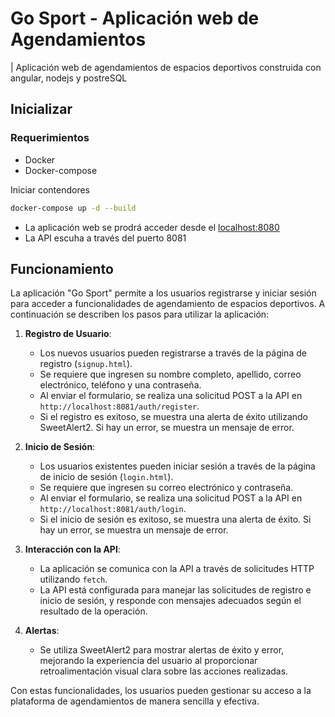 # Go Sport - Aplicación web de Agendamientos

| Aplicación web de agendamientos de espacios deportivos construida con angular, nodejs y postreSQL

## Inicializar

### Requerimientos

- Docker
- Docker-compose

Iniciar contendores

```sh
docker-compose up -d --build
```

- La aplicación web se prodrá acceder desde el [localhost:8080](http://localhost:8080/)
- La API escuha a través del puerto 8081

## Funcionamiento

La aplicación "Go Sport" permite a los usuarios registrarse y iniciar sesión para acceder a funcionalidades de agendamiento de espacios deportivos. A continuación se describen los pasos para utilizar la aplicación:

1. **Registro de Usuario**:

   - Los nuevos usuarios pueden registrarse a través de la página de registro (`signup.html`).
   - Se requiere que ingresen su nombre completo, apellido, correo electrónico, teléfono y una contraseña.
   - Al enviar el formulario, se realiza una solicitud POST a la API en `http://localhost:8081/auth/register`.
   - Si el registro es exitoso, se muestra una alerta de éxito utilizando SweetAlert2. Si hay un error, se muestra un mensaje de error.

2. **Inicio de Sesión**:

   - Los usuarios existentes pueden iniciar sesión a través de la página de inicio de sesión (`login.html`).
   - Se requiere que ingresen su correo electrónico y contraseña.
   - Al enviar el formulario, se realiza una solicitud POST a la API en `http://localhost:8081/auth/login`.
   - Si el inicio de sesión es exitoso, se muestra una alerta de éxito. Si hay un error, se muestra un mensaje de error.

3. **Interacción con la API**:

   - La aplicación se comunica con la API a través de solicitudes HTTP utilizando `fetch`.
   - La API está configurada para manejar las solicitudes de registro e inicio de sesión, y responde con mensajes adecuados según el resultado de la operación.

4. **Alertas**:
   - Se utiliza SweetAlert2 para mostrar alertas de éxito y error, mejorando la experiencia del usuario al proporcionar retroalimentación visual clara sobre las acciones realizadas.

Con estas funcionalidades, los usuarios pueden gestionar su acceso a la plataforma de agendamientos de manera sencilla y efectiva.


